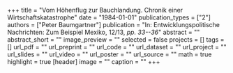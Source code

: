 +++
title = "Vom Höhenflug zur Bauchlandung. Chronik einer Wirtschaftskatastrophe"
date = "1984-01-01"
publication_types = ["2"]
authors = ["Peter Baumgartner"]
publication = "In: Entwicklungspolitische Nachrichten: Zum Beispiel Mexiko, 12/13, _pp. 33--36_"
abstract = ""
abstract_short = ""
image_preview = ""
selected = false
projects = []
tags = []
url_pdf = ""
url_preprint = ""
url_code = ""
url_dataset = ""
url_project = ""
url_slides = ""
url_video = ""
url_poster = ""
url_source = ""
math = true
highlight = true
[header]
image = ""
caption = ""
+++
